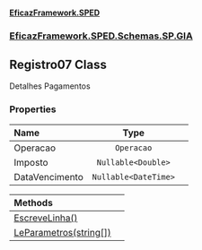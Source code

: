 #### [EficazFramework.SPED](EficazFrameworkSPED.md 'EficazFramework SPED')
### [EficazFramework.SPED.Schemas.SP.GIA](EficazFramework.SPED.Schemas.SP.GIA.md 'EficazFramework.SPED.Schemas.SP.GIA')

## Registro07 Class

Detalhes Pagamentos
### Properties

| Name | Type | |
| :--- | :---: | :--- |
| Operacao | `Operacao` |  |
| Imposto | `Nullable<Double>` |  |
| DataVencimento | `Nullable<DateTime>` |  |

| Methods | |
| :--- | :--- |
| [EscreveLinha()](EficazFramework.SPED.Schemas.SP.GIA/Registro07/EscreveLinha().md 'EficazFramework.SPED.Schemas.SP.GIA.Registro07.EscreveLinha()') | |
| [LeParametros(string[])](EficazFramework.SPED.Schemas.SP.GIA/Registro07/LeParametros(string[]).md 'EficazFramework.SPED.Schemas.SP.GIA.Registro07.LeParametros(string[])') | |
